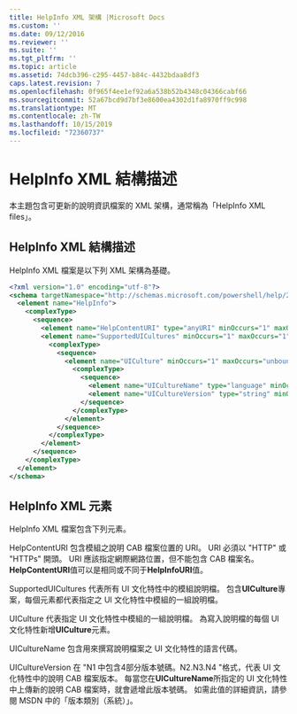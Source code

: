 ```yaml
---
title: HelpInfo XML 架構 |Microsoft Docs
ms.custom: ''
ms.date: 09/12/2016
ms.reviewer: ''
ms.suite: ''
ms.tgt_pltfrm: ''
ms.topic: article
ms.assetid: 74dcb396-c295-4457-b84c-4432bdaa8df3
caps.latest.revision: 7
ms.openlocfilehash: 0f965f4ee1ef92a6a538b52b4348c04366cabf66
ms.sourcegitcommit: 52a67bcd9d7bf3e8600ea4302d1fa8970ff9c998
ms.translationtype: MT
ms.contentlocale: zh-TW
ms.lasthandoff: 10/15/2019
ms.locfileid: "72360737"
---
```

# <a name="helpinfo-xml-schema"></a>HelpInfo XML 結構描述

本主題包含可更新的說明資訊檔案的 XML 架構，通常稱為「HelpInfo XML files」。

## <a name="helpinfo-xml-schema"></a>HelpInfo XML 結構描述

HelpInfo XML 檔案是以下列 XML 架構為基礎。

```xml
<?xml version="1.0" encoding="utf-8"?>
<schema targetNamespace="http://schemas.microsoft.com/powershell/help/2010/05" xmlns="http://www.w3.org/2001/XMLSchema">
  <element name="HelpInfo">
    <complexType>
      <sequence>
        <element name="HelpContentURI" type="anyURI" minOccurs="1" maxOccurs="1" />
        <element name="SupportedUICultures" minOccurs="1" maxOccurs="1">
          <complexType>
            <sequence>
              <element name="UICulture" minOccurs="1" maxOccurs="unbounded">
                <complexType>
                  <sequence>
                    <element name="UICultureName" type="language" minOccurs="1" maxOccurs="1" />
                    <element name="UICultureVersion" type="string" minOccurs="1" maxOccurs="1" />
                  </sequence>
                </complexType>
              </element>
            </sequence>
          </complexType>
        </element>
      </sequence>
    </complexType>
  </element>
</schema>
```

## <a name="helpinfo-xml-elements"></a>HelpInfo XML 元素

HelpInfo XML 檔案包含下列元素。

HelpContentURI 包含模組之說明 CAB 檔案位置的 URI。 URI 必須以 "HTTP" 或 "HTTPs" 開頭。 URI 應該指定網際網路位置，但不能包含 CAB 檔案名。 **HelpContentURI**值可以是相同或不同于**HelpInfoURI**值。

SupportedUICultures 代表所有 UI 文化特性中的模組說明檔。 包含**UICulture**專案，每個元素都代表指定之 UI 文化特性中模組的一組說明檔。

UICulture 代表指定 UI 文化特性中模組的一組說明檔。 為寫入說明檔的每個 UI 文化特性新增**UICulture**元素。

UICultureName 包含用來撰寫說明檔案之 UI 文化特性的語言代碼。

UICultureVersion 在 "N1 中包含4部分版本號碼。N2.N3.N4 "格式，代表 UI 文化特性中的說明 CAB 檔案版本。 每當您在**UICultureName**所指定的 UI 文化特性中上傳新的說明 CAB 檔案時，就會遞增此版本號碼。 如需此值的詳細資訊，請參閱 MSDN 中的「版本類別（系統）」。